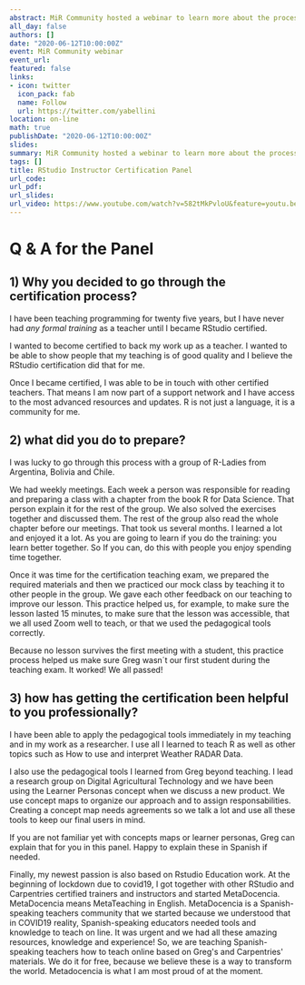 ```yaml
---
abstract: MiR Community hosted a webinar to learn more about the process of becoming a certified Rstudio Instructor. I was part of the panel with [Shelmit Kariuki](https://twitter.com/Shel_Kariuki) and [Greg Wilson](https://twitter.com/gvwilson). 
all_day: false
authors: []
date: "2020-06-12T10:00:00Z"
event: MiR Community webinar
event_url: 
featured: false
links: 
- icon: twitter
  icon_pack: fab
  name: Follow
  url: https://twitter.com/yabellini 
location: on-line
math: true
publishDate: "2020-06-12T10:00:00Z"
slides:  
summary: MiR Community hosted a webinar to learn more about the process of becoming a certified Rstudio Instructor. I was part of the panel with [Shelmit Kariuki](https://twitter.com/Shel_Kariuki) and [Greg Wilson](https://twitter.com/gvwilson).  
tags: []
title: RStudio Instructor Certification Panel
url_code: 
url_pdf: 
url_slides: 
url_video: https://www.youtube.com/watch?v=582tMkPvloU&feature=youtu.be
---
```


# Q & A for the Panel

## 1) Why you decided to go through the certification process?

I have been teaching programming for twenty five years, but I have never had *any formal training* as a teacher until I became RStudio certified.

I wanted to become certified to back my work up as a teacher. I wanted to be able to show people that my teaching is of good quality and I believe the RStudio certification did that for me.

Once I became certified, I was able to be in touch with other certified teachers. That means I am now part of a support network and I have access to the most advanced resources and updates. R is not just a language, it is a community for me.  

## 2) what did you do to prepare?

I was lucky to go through this process with a group of R-Ladies from Argentina, Bolivia and Chile.

We had weekly meetings. Each week a person was responsible for reading and preparing a class with a chapter from the book R for Data Science. That person explain it for the rest of the group. We also solved the exercises together and discussed them. The rest of the group also read the whole chapter before our meetings. That took us several months. I learned a lot and enjoyed it a lot.  As you are going to learn if you do the training: you learn better together. So If you can, do this with people you enjoy spending time together.

Once it was time for the certification teaching exam, we prepared the required materials and then we practiced our mock class by teaching it to other people in the group. We gave each other feedback on our teaching to improve our lesson. This practice helped us, for example, to make sure the lesson lasted 15 minutes, to make sure that the lesson was accessible, that we all used Zoom well to teach, or that we used the pedagogical tools correctly.

Because no lesson survives the first meeting with a student, this practice process helped us make sure Greg wasn´t our first student during the teaching exam. It worked! We all passed!

## 3) how has getting the certification been helpful to you professionally?

I have been able to apply the pedagogical tools immediately in my teaching and in my work as a researcher. I use all I learned to teach R as well as other topics such as How to use and interpret Weather RADAR Data.

I also use the pedagogical tools I learned from Greg beyond teaching. I lead a research group on Digital Agricultural Technology and we have been using the Learner Personas concept when we discuss a new product. We use concept maps to organize our approach and to assign responsabilities. Creating a concept map needs agreements so we talk a lot and use all these tools to keep our final users in mind.

If you are not familiar yet with concepts maps or learner personas, Greg can explain that for you in this panel. Happy to explain these in Spanish if needed.
 
Finally, my newest passion is also based on Rstudio Education work. At the beginning of lockdown due to covid19, I got together with other RStudio and Carpentries certified trainers and instructors and started MetaDocencia. MetaDocencia means MetaTeaching in English. MetaDocencia is a Spanish-speaking teachers community that we started because we understood that in COVID19 reality, Spanish-speaking educators needed tools and knowledge to teach on line. It was urgent and we had all these amazing resources, knowledge and experience! So, we are teaching Spanish-speaking teachers how to teach online based on Greg's  and Carpentries' materials. We do it for free, because we believe these is a way to transform the world. Metadocencia is what I am most proud of at the moment. 

